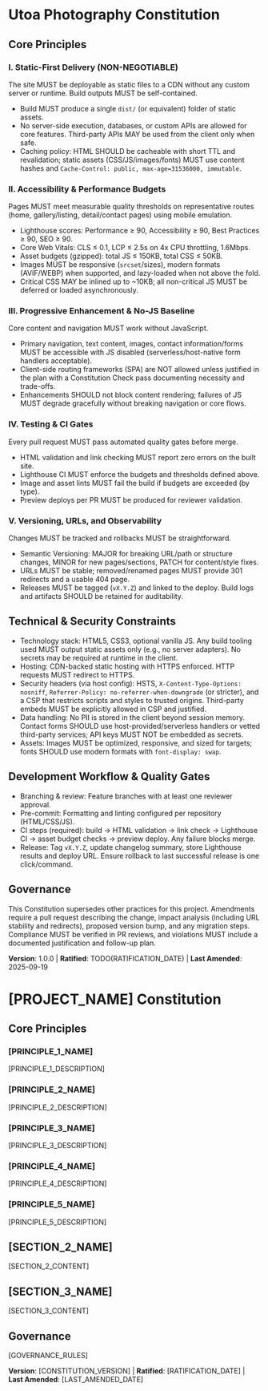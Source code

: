 <!--
Sync Impact Report
- Version change: N/A → 1.0.0
- Modified principles:
	• I. Static-First Delivery (NON-NEGOTIABLE)
	• II. Accessibility & Performance Budgets
	• III. Progressive Enhancement & No-JS Baseline
	• IV. Testing & CI Gates
	• V. Versioning, URLs, and Observability
- Added sections:
	• Technical & Security Constraints
	• Development Workflow & Quality Gates
- Removed sections: None
- Templates requiring updates:
	• .specify/templates/plan-template.md → ✅ aligned (Constitution Check gates map to budgets/static-only rule)
	• .specify/templates/spec-template.md → ✅ aligned (testable requirements focus)
	• .specify/templates/tasks-template.md → ✅ aligned (TDD and categories unchanged)
	• .specify/templates/agent-file-template.md → ✅ aligned (no agent-specific conflicts)
	• README.md → ⚠ pending (add quickstart + principles summary)
- Follow-up TODOs:
	• TODO(RATIFICATION_DATE): Provide original adoption date
	• ⚠ Create CI configs later: Lighthouse CI, HTML validation, link checker
-->

# Utoa Photography Constitution

## Core Principles

### I. Static-First Delivery (NON-NEGOTIABLE)
The site MUST be deployable as static files to a CDN without any custom
server or runtime. Build outputs MUST be self-contained.
- Build MUST produce a single `dist/` (or equivalent) folder of static assets.
- No server-side execution, databases, or custom APIs are allowed for core
	features. Third-party APIs MAY be used from the client only when safe.
- Caching policy: HTML SHOULD be cacheable with short TTL and revalidation;
	static assets (CSS/JS/images/fonts) MUST use content hashes and
	`Cache-Control: public, max-age=31536000, immutable`.

### II. Accessibility & Performance Budgets
Pages MUST meet measurable quality thresholds on representative routes
(home, gallery/listing, detail/contact pages) using mobile emulation.
- Lighthouse scores: Performance ≥ 90, Accessibility ≥ 90, Best Practices ≥ 90,
	SEO ≥ 90.
- Core Web Vitals: CLS ≤ 0.1, LCP ≤ 2.5s on 4x CPU throttling, 1.6Mbps.
- Asset budgets (gzipped): total JS ≤ 150KB, total CSS ≤ 50KB.
- Images MUST be responsive (`srcset`/sizes), modern formats (AVIF/WEBP) when
	supported, and lazy-loaded when not above the fold.
- Critical CSS MAY be inlined up to ~10KB; all non-critical JS MUST be
	deferred or loaded asynchronously.

### III. Progressive Enhancement & No-JS Baseline
Core content and navigation MUST work without JavaScript.
- Primary navigation, text content, images, contact information/forms MUST be
	accessible with JS disabled (serverless/host-native form handlers acceptable).
- Client-side routing frameworks (SPA) are NOT allowed unless justified in the
	plan with a Constitution Check pass documenting necessity and trade-offs.
- Enhancements SHOULD not block content rendering; failures of JS MUST degrade
	gracefully without breaking navigation or core flows.

### IV. Testing & CI Gates
Every pull request MUST pass automated quality gates before merge.
- HTML validation and link checking MUST report zero errors on the built site.
- Lighthouse CI MUST enforce the budgets and thresholds defined above.
- Image and asset lints MUST fail the build if budgets are exceeded (by type).
- Preview deploys per PR MUST be produced for reviewer validation.

### V. Versioning, URLs, and Observability
Changes MUST be tracked and rollbacks MUST be straightforward.
- Semantic Versioning: MAJOR for breaking URL/path or structure changes,
	MINOR for new pages/sections, PATCH for content/style fixes.
- URLs MUST be stable; removed/renamed pages MUST provide 301 redirects and a
	usable 404 page.
- Releases MUST be tagged (`vX.Y.Z`) and linked to the deploy. Build logs and
	artifacts SHOULD be retained for auditability.

## Technical & Security Constraints

- Technology stack: HTML5, CSS3, optional vanilla JS. Any build tooling used
	MUST output static assets only (e.g., no server adapters). No secrets may be
	required at runtime in the client.
- Hosting: CDN-backed static hosting with HTTPS enforced. HTTP requests MUST
	redirect to HTTPS.
- Security headers (via host config): HSTS, `X-Content-Type-Options: nosniff`,
	`Referrer-Policy: no-referrer-when-downgrade` (or stricter), and a CSP that
	restricts scripts and styles to trusted origins. Third-party embeds MUST be
	explicitly allowed in CSP and justified.
- Data handling: No PII is stored in the client beyond session memory.
	Contact forms SHOULD use host-provided/serverless handlers or vetted
	third-party services; API keys MUST NOT be embedded as secrets.
- Assets: Images MUST be optimized, responsive, and sized for targets; fonts
	SHOULD use modern formats with `font-display: swap`.

## Development Workflow & Quality Gates

- Branching & review: Feature branches with at least one reviewer approval.
- Pre-commit: Formatting and linting configured per repository (HTML/CSS/JS).
- CI steps (required): build → HTML validation → link check → Lighthouse CI →
	asset budget checks → preview deploy. Any failure blocks merge.
- Release: Tag `vX.Y.Z`, update changelog summary, store Lighthouse results and
	deploy URL. Ensure rollback to last successful release is one click/command.

## Governance

This Constitution supersedes other practices for this project. Amendments
require a pull request describing the change, impact analysis (including URL
stability and redirects), proposed version bump, and any migration steps.
Compliance MUST be verified in PR reviews, and violations MUST include a
documented justification and follow-up plan.

**Version**: 1.0.0 | **Ratified**: TODO(RATIFICATION_DATE) | **Last Amended**: 2025-09-19
# [PROJECT_NAME] Constitution
<!-- Example: Spec Constitution, TaskFlow Constitution, etc. -->

## Core Principles

### [PRINCIPLE_1_NAME]
<!-- Example: I. Library-First -->
[PRINCIPLE_1_DESCRIPTION]
<!-- Example: Every feature starts as a standalone library; Libraries must be self-contained, independently testable, documented; Clear purpose required - no organizational-only libraries -->

### [PRINCIPLE_2_NAME]
<!-- Example: II. CLI Interface -->
[PRINCIPLE_2_DESCRIPTION]
<!-- Example: Every library exposes functionality via CLI; Text in/out protocol: stdin/args → stdout, errors → stderr; Support JSON + human-readable formats -->

### [PRINCIPLE_3_NAME]
<!-- Example: III. Test-First (NON-NEGOTIABLE) -->
[PRINCIPLE_3_DESCRIPTION]
<!-- Example: TDD mandatory: Tests written → User approved → Tests fail → Then implement; Red-Green-Refactor cycle strictly enforced -->

### [PRINCIPLE_4_NAME]
<!-- Example: IV. Integration Testing -->
[PRINCIPLE_4_DESCRIPTION]
<!-- Example: Focus areas requiring integration tests: New library contract tests, Contract changes, Inter-service communication, Shared schemas -->

### [PRINCIPLE_5_NAME]
<!-- Example: V. Observability, VI. Versioning & Breaking Changes, VII. Simplicity -->
[PRINCIPLE_5_DESCRIPTION]
<!-- Example: Text I/O ensures debuggability; Structured logging required; Or: MAJOR.MINOR.BUILD format; Or: Start simple, YAGNI principles -->

## [SECTION_2_NAME]
<!-- Example: Additional Constraints, Security Requirements, Performance Standards, etc. -->

[SECTION_2_CONTENT]
<!-- Example: Technology stack requirements, compliance standards, deployment policies, etc. -->

## [SECTION_3_NAME]
<!-- Example: Development Workflow, Review Process, Quality Gates, etc. -->

[SECTION_3_CONTENT]
<!-- Example: Code review requirements, testing gates, deployment approval process, etc. -->

## Governance
<!-- Example: Constitution supersedes all other practices; Amendments require documentation, approval, migration plan -->

[GOVERNANCE_RULES]
<!-- Example: All PRs/reviews must verify compliance; Complexity must be justified; Use [GUIDANCE_FILE] for runtime development guidance -->

**Version**: [CONSTITUTION_VERSION] | **Ratified**: [RATIFICATION_DATE] | **Last Amended**: [LAST_AMENDED_DATE]
<!-- Example: Version: 2.1.1 | Ratified: 2025-06-13 | Last Amended: 2025-07-16 -->